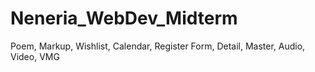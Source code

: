 # Neneria_WebDev_Midterm
Poem,
Markup,
Wishlist,
Calendar,
Register Form, 
Detail, 
Master, 
Audio, 
Video, 
VMG
